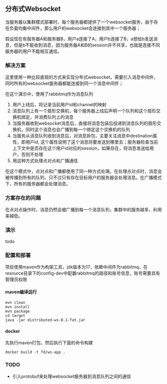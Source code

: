 ## 分布式Websocket

当服务器以集群模式部署时，每个服务器都提供了一个websocket服务，由于存在负载均衡中间件，那么用户的websocket会连接到其中一个服务器；

假设现在有服务器A和服务器B，用户a连接了A，用户b连接了B，a想给b发送消息，但是b不能收到消息，因为服务器A和B的session并不共享，也就是连接不同服务器的用户不能相互通信。


### 解决方案

这里使用一种比较直观的方式来实现分布式websocket，需要引入消息中间件，同时所有的websocket服务器都能连接到同一个消息中间件；

在这个演示中，使用了rabbitmq作为消息队列

1. 用户上线后，将记录当前用户id和channel的映射
2. 消息队列上有一个扇形交换机，每个服务器上线后声明一个队列和这个扇形交换机绑定，并消费队列上的消息
3. 当服务器收到websocket消息后，直接将消息包装后投递到消息队列的扇形交换机，同时这个消息也会广播到每一个绑定这个交换机的队列
4. 当服务从消息队列收到消息后，对消息拆包，主要关注消息中destination属性，即用户id, 这个属性说明了这个消息将要发送到哪里去；服务器检查当前上下文中是否存在这个用户id对应的session，如果存在，将消息发送给用户，否则不处理
5. 用这种方式处理点对点和广播通信

在这个模式中，点对点和广播都使用了同一种方式处理。在处理点对点时，消息会被传播到所有的队列，只不过只有存在目标用户的服务器会处理消息。在广播模式下，所有的服务器都会处理消息。


### 方案存在的问题

在点对点操作时，消息仍然会被广播到每一个消息队列，集群中的服务越多，利用率越低。


### 演示

todo


### 配置和部署

项目使用maven作为构架工具，jdk版本为17，依赖中间件为rabbitmq，在resource目录下的config-dev中配置rabbitmq的路径和账号信息，账号需要具有管理员权限

#### maven编译运行

```shell
mvn clean
mvn install
mvn package
cd target
java -jar distributed-ws-0.1-fat.jar
```

#### docker

先执行maven打包，然后执行下面的命令构建

```shell
docker build -t fd/ws-app . 
```


### TODO

- 引入protobuf来处理websocket服务器到消息队列之间的通信
